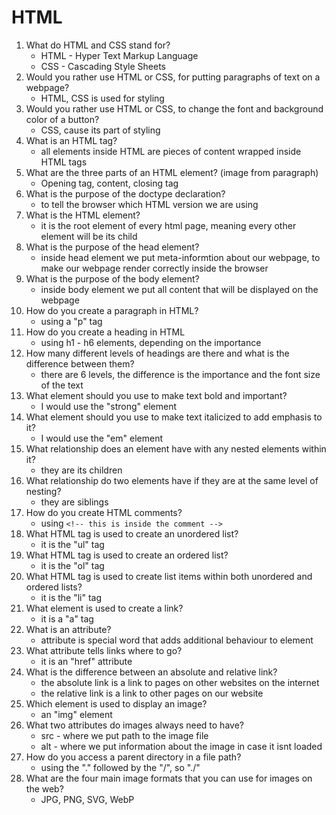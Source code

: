 # HTML

1. What do HTML and CSS stand for? 
     - HTML - Hyper Text Markup Language
     - CSS - Cascading Style Sheets
2. Would you rather use HTML or CSS, for putting paragraphs of text on a webpage?
     - HTML, CSS is used for styling
3. Would you rather use HTML or CSS, to change the font and background color of a
button?
      - CSS, cause its part of styling
4. What is an HTML tag?
      - all elements inside HTML are pieces of content wrapped inside HTML tags
5. What are the three parts of an HTML element? (image from paragraph)
      - Opening tag, content, closing tag
6. What is the purpose of the doctype declaration?
      - to tell the browser which HTML version we are using 
7. What is the HTML element?
      - it is the root element of every html page, meaning every other element will be its child
8. What is the purpose of the head element?
      - inside head element we put meta-informtion about our webpage, to make our webpage render correctly inside the browser
9. What is the purpose of the body element?
      - inside body element we put all content that will be displayed on the webpage
10. How do you create a paragraph in HTML?
      - using a "p" tag
11. How do you create a heading in HTML
      - using h1 - h6 elements, depending on the importance
12. How many different levels of headings are there and what is the difference between
them?
      - there are 6 levels, the difference is the importance and the font size of the text
13. What element should you use to make text bold and important?
      - I would use the "strong" element 
14. What element should you use to make text italicized to add emphasis to it?
      - I would use the "em" element
15. What relationship does an element have with any nested elements within it?
      - they are its children
16. What relationship do two elements have if they are at the same level of nesting?
      - they are siblings
17. How do you create HTML comments?
      - using ``<!-- this is inside the comment -->`` 
18. What HTML tag is used to create an unordered list?
      - it is the "ul" tag
19. What HTML tag is used to create an ordered list?
      - it is the "ol" tag
20. What HTML tag is used to create list items within both unordered and ordered lists?
      - it is the "li" tag  
21. What element is used to create a link?
      - it is a "a" tag
22. What is an attribute?
      - attribute is special word that adds additional behaviour to element
23. What attribute tells links where to go?
      - it is an "href" attribute
24. What is the difference between an absolute and relative link?
      - the absolute link is a link to pages on other websites on the internet
      - the relative link is a link to other pages on our website
25. Which element is used to display an image?
      - an "img" element
26. What two attributes do images always need to have?
      - src - where we put path to the image file
      - alt - where we put information about the image in case it isnt loaded
27. How do you access a parent directory in a file path?
      - using the "." followed by the "/", so "./"
28. What are the four main image formats that you can use for images on the web?
      - JPG, PNG, SVG, WebP